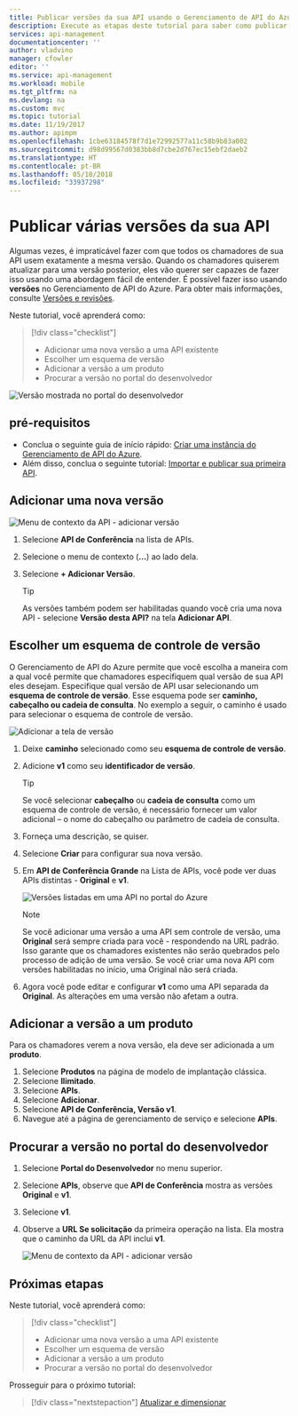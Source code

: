 ```yaml
---
title: Publicar versões da sua API usando o Gerenciamento de API do Azure | Microsoft Docs
description: Execute as etapas deste tutorial para saber como publicar várias versões no Gerenciamento de API.
services: api-management
documentationcenter: ''
author: vladvino
manager: cfowler
editor: ''
ms.service: api-management
ms.workload: mobile
ms.tgt_pltfrm: na
ms.devlang: na
ms.custom: mvc
ms.topic: tutorial
ms.date: 11/19/2017
ms.author: apimpm
ms.openlocfilehash: 1cbe63184578f7d1e72992577a11c58b9b83a002
ms.sourcegitcommit: d98d99567d0383bb8d7cbe2d767ec15ebf2daeb2
ms.translationtype: HT
ms.contentlocale: pt-BR
ms.lasthandoff: 05/10/2018
ms.locfileid: "33937298"
---
```

# <a name="publish-multiple-versions-of-your-api"></a>Publicar várias versões da sua API 

Algumas vezes, é impraticável fazer com que todos os chamadores de sua API usem exatamente a mesma versão. Quando os chamadores quiserem atualizar para uma versão posterior, eles vão querer ser capazes de fazer isso usando uma abordagem fácil de entender. É possível fazer isso usando **versões** no Gerenciamento de API do Azure. Para obter mais informações, consulte [Versões e revisões](https://blogs.msdn.microsoft.com/apimanagement/2017/09/14/versions-revisions/).

Neste tutorial, você aprenderá como:

> [!div class="checklist"]
> * Adicionar uma nova versão a uma API existente
> * Escolher um esquema de versão
> * Adicionar a versão a um produto
> * Procurar a versão no portal do desenvolvedor

![Versão mostrada no portal do desenvolvedor](media/api-management-getstarted-publish-versions/azure_portal.PNG)

## <a name="prerequisites"></a>pré-requisitos

* Conclua o seguinte guia de início rápido: [Criar uma instância do Gerenciamento de API do Azure](get-started-create-service-instance.md).
* Além disso, conclua o seguinte tutorial: [Importar e publicar sua primeira API](import-and-publish.md).

## <a name="add-a-new-version"></a>Adicionar uma nova versão

![Menu de contexto da API - adicionar versão](media/api-management-getstarted-publish-versions/AddVersionMenu.png)

1. Selecione **API de Conferência** na lista de APIs.
2. Selecione o menu de contexto (**...**) ao lado dela.
3. Selecione **+ Adicionar Versão**.

    > [!TIP]
    > As versões também podem ser habilitadas quando você cria uma nova API - selecione **Versão desta API?** na tela **Adicionar API**.

## <a name="choose-a-versioning-scheme"></a>Escolher um esquema de controle de versão

O Gerenciamento de API do Azure permite que você escolha a maneira com a qual você permite que chamadores especifiquem qual versão de sua API eles desejam. Especifique qual versão de API usar selecionando um **esquema de controle de versão**. Esse esquema pode ser **caminho, cabeçalho ou cadeia de consulta**. No exemplo a seguir, o caminho é usado para selecionar o esquema de controle de versão.

![Adicionar a tela de versão](media/api-management-getstarted-publish-versions/AddVersion.PNG)

1. Deixe **caminho** selecionado como seu **esquema de controle de versão**.
2. Adicione **v1** como seu **identificador de versão**.

    > [!TIP]
    > Se você selecionar **cabeçalho** ou **cadeia de consulta** como um esquema de controle de versão, é necessário fornecer um valor adicional – o nome do cabeçalho ou parâmetro de cadeia de consulta.

3. Forneça uma descrição, se quiser.
4. Selecione **Criar** para configurar sua nova versão.
5. Em **API de Conferência Grande** na Lista de APIs, você pode ver duas APIs distintas - **Original** e **v1**.

    ![Versões listadas em uma API no portal do Azure](media/api-management-getstarted-publish-versions/VersionList.PNG)

    > [!Note]
    > Se você adicionar uma versão a uma API sem controle de versão, uma **Original** será sempre criada para você - respondendo na URL padrão. Isso garante que os chamadores existentes não serão quebrados pelo processo de adição de uma versão. Se você criar uma nova API com versões habilitadas no início, uma Original não será criada.

6. Agora você pode editar e configurar **v1** como uma API separada da **Original**. As alterações em uma versão não afetam a outra.

## <a name="add-the-version-to-a-product"></a>Adicionar a versão a um produto

Para os chamadores verem a nova versão, ela deve ser adicionada a um **produto**.

1. Selecione **Produtos** na página de modelo de implantação clássica.
2. Selecione **Ilimitado**.
3. Selecione **APIs**.
4. Selecione **Adicionar**.
5. Selecione **API de Conferência, Versão v1**.
6. Navegue até a página de gerenciamento de serviço e selecione **APIs**.

## <a name="browse-the-developer-portal-to-see-the-version"></a>Procurar a versão no portal do desenvolvedor

1. Selecione **Portal do Desenvolvedor** no menu superior.
2. Selecione **APIs**, observe que **API de Conferência** mostra as versões **Original** e **v1**.
3. Selecione **v1**.
4. Observe a **URL Se solicitação** da primeira operação na lista. Ela mostra que o caminho da URL da API inclui **v1**.

    ![Menu de contexto da API - adicionar versão](media/api-management-getstarted-publish-versions/developer_portal.png)

## <a name="next-steps"></a>Próximas etapas

Neste tutorial, você aprenderá como:

> [!div class="checklist"]
> * Adicionar uma nova versão a uma API existente
> * Escolher um esquema de versão 
> * Adicionar a versão a um produto
> * Procurar a versão no portal do desenvolvedor

Prosseguir para o próximo tutorial:

> [!div class="nextstepaction"]
> [Atualizar e dimensionar](upgrade-and-scale.md)